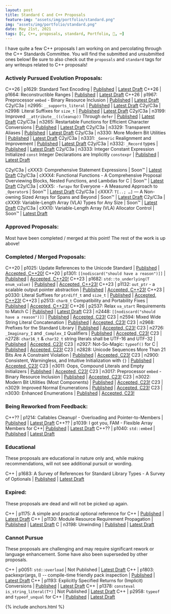 ```yaml
---
layout: post
title: Standard C and C++ Proposals
feature-img: "assets/img/portfolio/standard.png"
img: "assets/img/portfolio/standard.png"
date: May 21st, 2021
tags: [C, C++, proposals, standard, Portfolio, 🚌, ⌨️]
---
```


I have quite a few C++ proposals I am working on and percolating through the C++ Standards Committee. You will find the submitted and unsubmitted ones below! Be sure to also check out the `proposals` and `standard` tags for any writeups related to C++ proposals!


### Actively Pursued Evolution Proposals:

C++26   | p1629: Standard Text Encoding | [Published](https://wg21.link/p1629) | [Latest Draft](/_vendor/future_cxx/papers/d1629.html)
C++26   | p1664: Reconstructible Ranges | [Published](https://wg21.link/p1664) | [Latest Draft](/_vendor/future_cxx/papers/d1664.html)
C++26   | p1967: Preprocessor `embed` - Binary Resource Inclusion | [Published](https://wg21.link/p1967) | [Latest Draft](/_vendor/future_cxx/papers/d1967.html)
C2y/C3a | n2995: `__supports_literal` | [Published](https://www.open-std.org/jtc1/sc22/wg14/www/docs/n2995.htm) | [Latest Draft](/_vendor/future_cxx/papers/C%20-%20__supports_literal.html)
C2y/C3a | n2998: Literal Suffixes for `size_t` | [Published](https://www.open-std.org/jtc1/sc22/wg14/www/docs/n2998.htm) | [Latest Draft](/_vendor/future_cxx/papers/C%20-%20Literal%20Suffixes%20for%20size_t.html)
C2y/C3a | n3199: Improved `__attribute__((cleanup))` Through `defer` | [Published](https://www.open-std.org/jtc1/sc22/wg14/www/docs/n3199.htm) | [Latest Draft](/_vendor/future_cxx/papers/C%20-%20Improved%20__attribute__((cleanup))%20Through%20defer.html)
C2y/C3a | n3265: Restartable Functions for Efficient Character Conversions | [Published](https://www.open-std.org/jtc1/sc22/wg14/www/docs/n3265.htm) | [Latest Draft](/_vendor/future_cxx/papers/C%20-%20Efficient%20Character%20Conversions.html)
C2y/C3a | n3329: Transparent Aliases | [Published](https://www.open-std.org/jtc1/sc22/wg14/www/docs/n3329.htm) | [Latest Draft](/_vendor/future_cxx/papers/C%20-%20Transparent%20Aliases.html)
C2y/C3a | n3330: More Modern Bit Utilities | [Published](https://www.open-std.org/jtc1/sc22/wg14/www/docs/n3330.htm) | [Latest Draft](/_vendor/future_cxx/papers/C%20-%20More%20Modern%20Bit%20Utilities.html)
C2y/C3a | n3331: `_Generic` Realignment and Improvement | [Published](https://www.open-std.org/jtc1/sc22/wg14/www/docs/n3331.htm) | [Latest Draft](/_vendor/future_cxx/papers/C%20-%20_Generic%20Realignment%20and%20Improvement.html)
C2y/C3a | n3332: `_Record` types | [Published](https://www.open-std.org/jtc1/sc22/wg14/www/docs/n3332.htm) | [Latest Draft](/_vendor/future_cxx/papers/C%20-%20_Record%20types.html)
C2y/C3a | n3333: Integer Constant Expression Initialized `const` Integer Declarations are Implicitly `constexpr` | [Published](https://www.open-std.org/jtc1/sc22/wg14/www/docs/n3333.htm) | [Latest Draft](/_vendor/future_cxx/papers/C%20-%20Initialized%20const%20Integer%20Declarations.html)

C2y/C3a | cXXX3: Comprehensive Statement Expressions | Soon™ | [Latest Draft](/_vendor/future_cxx/papers/C%20-%20Comprehensive%20Statement%20Expressions.html)
C2y/C3a | cXXX4: Functional Functions - A Comprehensive Proposal Overviewing Blocks, Nested Functions, and Lambdas for C | Soon™ | [Latest Draft](/_vendor/future_cxx/papers/C%20-%20Functional%20Functions.html)
C2y/C3a | cXXX5: `-fwrapv` for Everyone - A Measured Approach to `_Operator`s | Soon™ | [Latest Draft](/_vendor/future_cxx/papers/C%20-%20A%20Measured%20Approach%20to%20_Operators.html)
C2y/C3a | cXXX7: `T[..; …]` — A Non-owning Sized Arrays for Spans and Beyond | Soon™ | [Latest Draft](/_vendor/future_cxx/papers/C%20-%20Non-owning%20Sized%20Arrays.html)
C2y/C3a | cXXX9: Variable-Length Array (VLA) Types for Any Size | Soon™ | [Latest Draft](/_vendor/future_cxx/papers/C%20-%20Variable-Length%20Array%20(VLA)%20Types%20for%20Any%20Size.html)
C2y/C3a | cXX10: Variable-Length Array (VLA) Allocator Control | Soon™ | [Latest Draft](/_vendor/future_cxx/papers/C%20-%20Variable-Length%20Array%20(VLA)%20Allocation%20Control.html)


### Approved Proposals:

Most have been completed / merged at this point! The rest of the work is up above!


### Completed / Merged Proposals:

C++20 | p1025: Update References to the Unicode Standard | [Published](https://wg21.link/p1025) | [Accepted, C++20!](https://wg21.link/p1025)
C++20 | p1301: `[[nodiscard("should have a reason")]]` | [Published](https://wg21.link/p1301) | [Accepted, C++20!](/_vendor/future_cxx/papers/d1301.html)
C++23 | p1682: `std::to_underlying(T enum_value)` | [Published](https://wg21.link/p1682) | [Accepted, C++23!](/_vendor/future_cxx/papers/d1682.html)
C++23 | p1132: `out_ptr` - a scalable output pointer abstraction | [Published](https://wg21.link/p1132) | [Accepted, C++23!](/_vendor/future_cxx/papers/d1132.html)
C++23 | p0330: Literal Suffixes for `ptrdiff_t` and `size_t` | [Published](https://wg21.link/p0330) | [Accepted, C++23!](/_vendor/future_cxx/papers/d0330.html)
C++23 | p2513: `char8_t` Compatibility and Portability Fixes | [Published](https://wg21.link/p2513) | [Accepted, C++23!](/_vendor/future_cxx/papers/d2513.html)
C++26 | p2537: Relax `va_start` Requirements to Match C | [Published](https://wg21.link/p2537) | [Latest Draft](/_vendor/future_cxx/papers/d2537.html)
C23   | n2448: `[[nodiscard("should have a reason")]]` | [Published](https://www.open-std.org/jtc1/sc22/wg14/www/docs/n2448.pdf) | [Accepted, C23!](/_vendor/future_cxx/papers/C%20-%20nodiscard.html)
C23   | n2594: Mixed Wide String Literal Concatenation | [Published](https://www.open-std.org/jtc1/sc22/wg14/www/docs/n2594.htm) | [Accepted, C23!](/_vendor/future_cxx/papers/C%20-%20Mixed%20Wide%20String%20Literal%20Concatenation.html)
C23   | n2968: Prefixes for the Standard Library | [Published](https://www.open-std.org/jtc1/sc22/wg14/www/docs/n2968.htm) | [Accepted, C23!](/_vendor/future_cxx/papers/C%20-%20Prefixes%20for%20the%20Standard%20Library.html)
C23   | n2726: `_Imaginary_I` and `_Complex_I` Qualifiers | [Published](https://www.open-std.org/jtc1/sc22/wg14/www/docs/n2726.htm) | [Accepted, C23!](/_vendor/future_cxx/papers/C%20-%20_Imaginary_I%20and%20_Complex_I%20Qualifiers.html)
C23   | n2728: `char16_t` & `char32_t` string literals shall be UTF-16 and UTF-32 | [Published](https://www.open-std.org/jtc1/sc22/wg14/www/docs/n2728.htm) | [Accepted, C23!](/_vendor/future_cxx/papers/C%20-%20char16_t%20&%20char32_t%20string%20literals%20shall%20be%20UTF-16%20&%20UTF-32.html)
C23   | n2927: Not-So-Magic: `typeof()` for C | [Published](https://www.open-std.org/jtc1/sc22/wg14/www/docs/n2927.htm) | [Accepted, C23!](/_vendor/future_cxx/papers/C%20-%20typeof.html)
C23   | n2828: Unicode Sequences More Than 21 Bits Are A Constraint Violation | [Published](https://www.open-std.org/jtc1/sc22/wg14/www/docs/n2828.htm) | [Accepted, C23!](/_vendor/future_cxx/papers/C%20-%20Unicode%20Sequences%20More%20Than%2021%20Bits%20are%20a%20Constraint%20Violation.html)
C23   | n2900: Consistent, Warningless, and Intuitive Initialization with `{}` | [Published](https://www.open-std.org/jtc1/sc22/wg14/www/docs/n2900.htm) | [Accepted, C23!](/_vendor/future_cxx/papers/C%20-%20Consistent,%20Warningless,%20and%20Intuitive%20Initialization%20with%20%7B%7D.html)
C23   | n3011: Oops, Compound Literals and Empty Initializers | [Published](https://www.open-std.org/jtc1/sc22/wg14/www/docs/n3011.htm) | [Accepted, C23!](/_vendor/future_cxx/papers/C%20-%20Oops,%20Compound%20Literals%20with%20Empty%20Initializers.html)
C23   | n3017: Preprocessor `embed` - Binary Resource Inclusion | [Published](https://www.open-std.org/jtc1/sc22/wg14/www/docs/n3017.htm) | [Accepted, C23!](/_vendor/future_cxx/papers/C%20-%20embed.html)
C23   | n3022: Modern Bit Utilities (Most Components) | [Published](https://www.open-std.org/jtc1/sc22/wg14/www/docs/n3022.htm) | [Accepted, C23!](/_vendor/future_cxx/papers/C%20-%20Modern%20Bit%20Utilities.html)
C23   | n3029: Improved Normal Enumerations | [Published](https://www.open-std.org/jtc1/sc22/wg14/www/docs/n3029.htm) | [Accepted, C23!](/_vendor/future_cxx/papers/C%20-%20Improved%20Normal%20Enumerations.html)
C23   | n3030: Enhanced Enumerations | [Published](https://www.open-std.org/jtc1/sc22/wg14/www/docs/n3030.htm) | [Accepted, C23!](/_vendor/future_cxx/papers/C%20-%20Enhanced%20Enumerations.html)


### Being Reworked from Feedback:

C++?? | p1214: Callables Cleanup! - Overloading and Pointer-to-Members | [Published](https://wg21.link/p1214) | [Latest Draft](/_vendor/future_cxx/papers/d1214.html)
C++?? | p1039: I got you, FAM - Flexible Array Members for C++| [Published](https://wg21.link/p1039) | [Latest Draft](/_vendor/future_cxx/papers/d1039.html)
C++?? | p1040: `std::embed` | [Published](https://wg21.link/p1040) | [Latest Draft](/_vendor/future_cxx/papers/d1040.html)


### Educational

These proposals are educational in nature only and, while making recommendations, will not see additional pursuit or wording.

C++ | p1683: A Survey of References for Standard Library Types - A Survey of Optionals | [Published](https://wg21.link/p1683) | [Latest Draft](/_vendor/future_cxx/papers/d1683.html)


### Expired:

These proposals are dead and will not be picked up again.


C++ | p1175: A simple and practical optional reference for C++ | [Published](https://wg21.link/p1175) | [Latest Draft](/_vendor/future_cxx/papers/d1175.html)
C++ | p1130: Module Resource Requirement Propagation | [Published](https://wg21.link/p1130) | [Latest Draft](https://thephd.dev/_vendor/future_cxx/papers/d1130.html)
C   | n3198: Unwinding | [Published](https://www.open-std.org/jtc1/sc22/wg14/www/docs/n3198.htm) | [Latest Draft](/_vendor/future_cxx/papers/C%20-%20Unwinding.html)


### Cannot Pursue

These proposals are challenging and may require significant rework or language enhancement. Some have also been superseded by other proposals.

C++ | p0051: `std::overload` | Not Published | [Latest Draft](/_vendor/future_cxx/papers/d0051.html)
C++ | p1803: packexpr(args, I) -- compile-time friendly pack inspection | [Published](https://wg21.link/p1803) | [Latest Draft](/_vendor/future_cxx/papers/d1803.html)
C++ | p1193: Explicitly Specified Returns for (Implicit) Conversions | [Published](https://wg21.link/p1193) | [Latest Draft](/_vendor/future_cxx/papers/d1193.html)
C++ | p1378: `consteval is_string_literal(T*)` | Not Published | [Latest Draft](/_vendor/future_cxx/papers/d1378.html)
C++ | p2958: `typeof` and `typeof_unqual` for C++ | [Published](https://wg21.link/p2958) | [Latest Draft](/_vendor/future_cxx/papers/d2958.html)

{% include anchors.html %}
